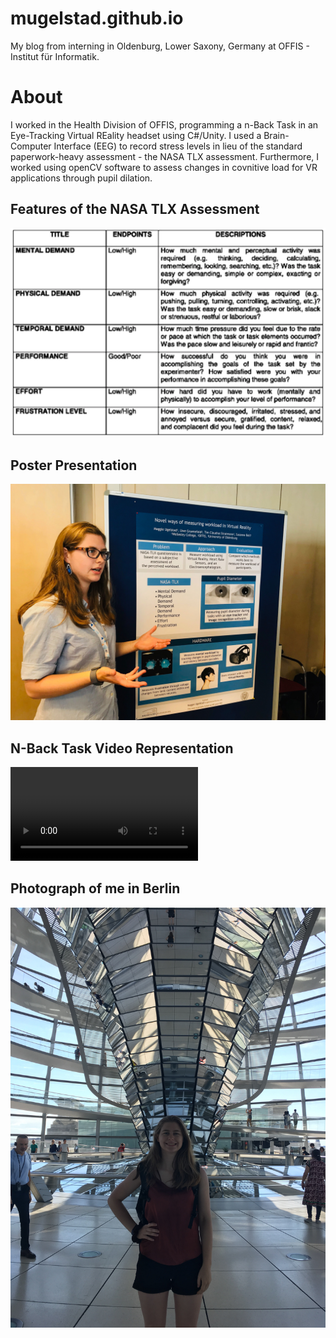 # mugelstad.github.io
My blog from interning in Oldenburg, Lower Saxony, Germany at OFFIS - Institut für Informatik.

# About 
I worked in the Health Division of OFFIS, programming a n-Back Task in an Eye-Tracking Virtual REality headset using C#/Unity. I used a Brain-Computer Interface (EEG) to record stress levels in lieu of the standard paperwork-heavy assessment - the NASA TLX assessment. Furthermore, I worked using openCV software to assess changes in covnitive load for VR applications through pupil dilation. 

## Features of the NASA TLX Assessment
![NASA TLX](./img/nasa-tlx.png)

## Poster Presentation
![Poster Presentation](./img/maggie-poster-presentation.jpg)

## N-Back Task Video Representation
![Nback Mental Task Video](./video/mental-task.MOV)

## Photograph of me in Berlin
![Maggie in Berlin](./img/maggie-in-berlin.jpg)
